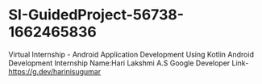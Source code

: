 # SI-GuidedProject-56738-1662465836
Virtual Internship - Android Application Development Using Kotlin
Android Development Internship
Name:Hari Lakshmi A.S
Google Developer Link- https://g.dev/harinisugumar 
